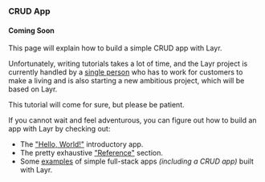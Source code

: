 ### CRUD App

#### Coming Soon

This page will explain how to build a simple CRUD app with Layr.

Unfortunately, writing tutorials takes a lot of time, and the Layr project is currently handled by a [single person](https://mvila.me) who has to work for customers to make a living and is also starting a new ambitious project, which will be based on Layr.

This tutorial will come for sure, but please be patient.

If you cannot wait and feel adventurous, you can figure out how to build an app with Layr by checking out:

- The ["Hello, World!"](https://layrjs.com/docs/v2/introduction/hello-world) introductory app.
- The pretty exhaustive ["Reference"](https://layrjs.com/docs/v2/reference) section.
- Some [examples](https://layrjs.com/docs/v2/introduction/introduction#examples) of simple full-stack apps _(including a CRUD app)_ built with Layr.
